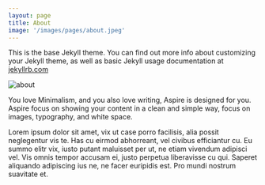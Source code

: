 ```yaml
---
layout: page
title: About
image: '/images/pages/about.jpeg'
---
```


This is the base Jekyll theme. You can find out more info about customizing your Jekyll theme, as well as basic Jekyll usage documentation at [jekyllrb.com](http://jekyllrb.com/)

![about](/images/posts/image15.jpg)

You love Minimalism, and you also love writing, Aspire is designed for you. Aspire focus on showing your content in a clean and simple way, focus on images, typography, and white space.

Lorem ipsum dolor sit amet, vix ut case porro facilisis, alia possit neglegentur vis te. Has cu eirmod abhorreant, vel civibus efficiantur cu. Eu summo elitr vix, iusto putant maluisset per ut, ne etiam vivendum adipisci vel. Vis omnis tempor accusam ei, justo perpetua liberavisse cu qui. Saperet aliquando adipiscing ius ne, ne facer euripidis est. Pro mundi nostrum suavitate et.